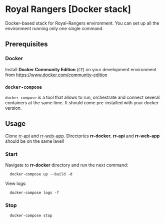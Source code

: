 # Royal Rangers [Docker stack]

Docker-based stack for Royal-Rangers environment.
You can set up all the environment running only one single command.

## Prerequisites

### Docker

Install **Docker Community Edition** (`CE`) on your development environment from https://www.docker.com/community-edition

### `docker-compose`

`docker-compose` is a tool that allows to run, orchestrate and connect several containers at the same time. It should come pre-installed with your docker version.

## Usage

Clone [rr-api](https://github.com/royalrangers-ck/rr-api) and [rr-web-app](https://github.com/royalrangers-ck/rr-web-app).
Directories **rr-docker**, **rr-api** and **rr-web-app** should be on the same lavel!

### Start

Navigate to **rr-docker** directory and run the next command:

```
  docker-compose up --build -d
```

View logs:

```
  docker-compose logs -f
```

### Stop

```
  docker-compose stop
```